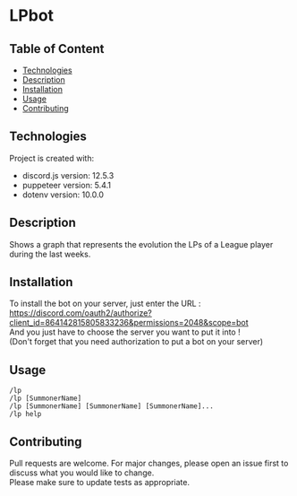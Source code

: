 # LPbot

## Table of Content

* [Technologies](#technologies)
* [Description](#description)
* [Installation](#installation)
* [Usage](#usage)
* [Contributing](#contributing)

## Technologies

Project is created with:
* discord.js version: 12.5.3
* puppeteer version: 5.4.1
* dotenv version: 10.0.0

## Description

Shows a graph that represents the evolution the LPs of a League player during the last weeks.

## Installation

To install the bot on your server, just enter the URL : https://discord.com/oauth2/authorize?client_id=864142815805833236&permissions=2048&scope=bot  
And you just have to choose the server you want to put it into !\
(Don't forget that you need authorization to put a bot on your server)

## Usage

```
/lp
/lp [SummonerName]
/lp [SummonerName] [SummonerName] [SummonerName]...
/lp help
```
## Contributing

Pull requests are welcome. For major changes, please open an issue first to discuss what you would like to change.\
Please make sure to update tests as appropriate.
